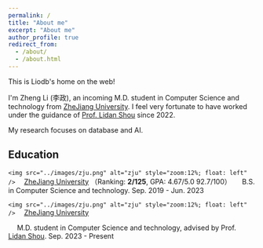```yaml
---
permalink: /
title: "About me"
excerpt: "About me"
author_profile: true
redirect_from: 
  - /about/
  - /about.html
---
```

This is Liodb's home on the web!

I'm Zheng Li (李政), an incoming M.D. student in Computer Science and technology from [ZheJiang University](https://www.zju.edu.cn/english/). I feel very fortunate to have worked under the guidance of [Prof. Lidan Shou](https://person.zju.edu.cn/should#0) since 2022.

My research focuses on database and AI.

## Education

`<img src="../images/zju.png" alt="zju" style="zoom:12%; float: left" />`&emsp; [ZheJiang University](https://www.zju.edu.cn/english/) （Ranking: **2/125**, GPA: 4.67/5.0 92.7/100）
&emsp; B.S. in Computer Science and technology. Sep. 2019 - Jun. 2023

`<img src="../images/zju.png" alt="zju" style="zoom:12%; float: left" />`&emsp; [ZheJiang University](https://www.zju.edu.cn/english/)

&emsp; M.D. student in Computer Science and technology, advised by Prof. [Lidan Shou](https://person.zju.edu.cn/should#0). Sep. 2023 - Present

<!-- ## Publications -->
